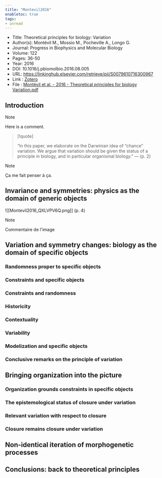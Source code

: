 ```yaml
---
title: "Montevil2016" 
enabletoc: true
tags:
- unread
---
```


- Title: Theoretical principles for biology: Variation
- Author(s): Montévil M., Mossio M., Pocheville A., Longo G.
- Journal: Progress in Biophysics and Molecular Biology
- Volume: 122
- Pages: 36-50
- Year: 2016 
- DOI: 10.1016/j.pbiomolbio.2016.08.005
- URL: https://linkinghub.elsevier.com/retrieve/pii/S0079610716300967
- Link : [Zotero](zotero://select/library/items/AAVRKGPM) 
- File : [Montévil et al. - 2016 - Theoretical principles for biology Variation.pdf](file:////Users/robert/Zotero/storage/9C2PA3VN/Mont%C3%A9vil%20et%20al.%20-%202016%20-%20Theoretical%20principles%20for%20biology%20Variation.pdf)




## Introduction

> [!note] 
>
>Here is a comment.   

> [!quote] 
>
>“In this paper, we elaborate on the Darwinian idea of “chance” variation. We argue that variation should be given the status of a principle in biology, and in particular organismal biology.” —  (p. 2) 

> [!note] 
>
>Ça me fait penser à ça.   

## Invariance and symmetries: physics as the domain of generic objects

![[Montevil2016_QXLVPV6Q.png]] (p. 4)


> [!note] 
>
>Commentaire de l'image  

## Variation and symmetry changes: biology as the domain of specific objects

### Randomness proper to specific objects

### Constraints and specific objects

### Constraints and randomness

### Historicity

### Contextuality

### Variability

### Modelization and specific objects

### Conclusive remarks on the principle of variation

## Bringing organization into the picture

### Organization grounds constraints in specific objects

### The epistemological status of closure under variation

### Relevant variation with respect to closure

### Closure remains closure under variation

## Non-identical iteration of morphogenetic processes

## Conclusions: back to theoretical principles


